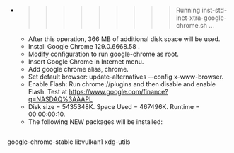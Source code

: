 * >>>>>>>>> Running inst-std-inet-xtra-google-chrome.sh ...
  * After this operation, 366 MB of additional disk space will be used.
  * Install Google Chrome 129.0.6668.58 .
  * Modify configuration to run google-chrome as root.
  * Insert Google Chrome in Internet menu.
  * Add google chrome alias, chrome.
  * Set default browser: update-alternatives --config x-www-browser.
  * Enable Flash: Run chrome://plugins and then disable and enable Flash. Test at https://www.google.com/finance?q=NASDAQ%3AAAPL
  * Disk size = 5435348K. Space Used = 467496K. Runtime = 00:00:00:10.
  * The following NEW packages will be installed:
  ```bash
google-chrome-stable libvulkan1 xdg-utils
  ```
